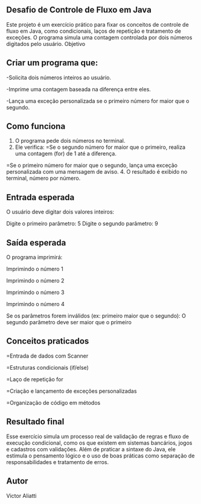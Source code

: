 ## Desafio de Controle de Fluxo em Java
Este projeto é um exercício prático para fixar os conceitos de controle de fluxo em Java, como condicionais, laços de repetição e tratamento de exceções. O programa simula uma contagem controlada por dois números digitados pelo usuário.
Objetivo

## Criar um programa que:

-Solicita dois números inteiros ao usuário.

-Imprime uma contagem baseada na diferença entre eles.

-Lança uma exceção personalizada se o primeiro número for maior que o segundo.

## Como funciona

1. O programa pede dois números no terminal.
2. Ele verifica:
  =Se o segundo número for maior que o primeiro, realiza uma contagem (for) de 1 até a diferença.

  =Se o primeiro número for maior que o segundo, lança uma exceção personalizada com uma mensagem de aviso.
4. O resultado é exibido no terminal, número por número.

## Entrada esperada
O usuário deve digitar dois valores inteiros:

Digite o primeiro parâmetro:
5
Digite o segundo parâmetro:
9

## Saída esperada

O programa imprimirá:

Imprimindo o número 1

Imprimindo o número 2

Imprimindo o número 3

Imprimindo o número 4

Se os parâmetros forem inválidos (ex: primeiro maior que o segundo):
  O segundo parâmetro deve ser maior que o primeiro

## Conceitos praticados

=Entrada de dados com Scanner

=Estruturas condicionais (if/else)

=Laço de repetição for

=Criação e lançamento de exceções personalizadas

=Organização de código em métodos

## Resultado final

Esse exercício simula um processo real de validação de regras e fluxo de execução condicional, como os que existem em sistemas bancários, jogos e cadastros com validações.
Além de praticar a sintaxe do Java, ele estimula o pensamento lógico e o uso de boas práticas como separação de responsabilidades e tratamento de erros.

## Autor
Victor Aliatti
